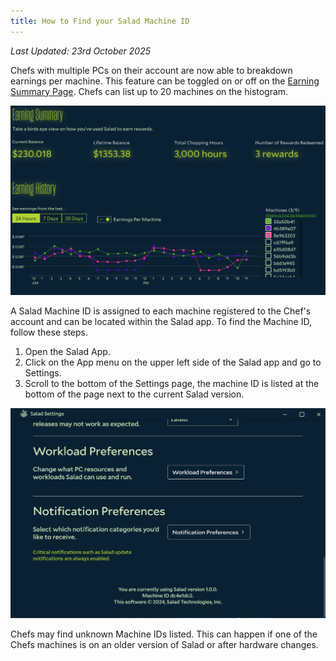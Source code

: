 ```yaml
---
title: How to Find your Salad Machine ID
---
```


_Last Updated: 23rd October 2025_

Chefs with multiple PCs on their account are now able to breakdown earnings per machine. This feature can be toggled on
or off on the [Earning Summary Page](/docs/guides/using-salad/how-to-see-your-earnings-history). Chefs can list up to 20
machines on the histogram.

![Screenshot of the earning dashboard showing Machine IDs](../../../../content/images/guides/using-salad/how-to-find-your-salad-machine-id-1.png)

A Salad Machine ID is assigned to each machine registered to the Chef's account and can be located within the Salad app.
To find the Machine ID, follow these steps.

1. Open the Salad App.
2. Click on the App menu on the upper left side of the Salad app and go to Settings.
3. Scroll to the bottom of the Settings page, the machine ID is listed at the bottom of the page next to the current
   Salad version.

![Screenshot of the Salad app settings page showing the Machine ID](../../../../content/images/guides/using-salad/how-to-find-your-salad-machine-id-2.png)

Chefs may find unknown Machine IDs listed. This can happen if one of the Chefs machines is on an older version of Salad
or after hardware changes.
